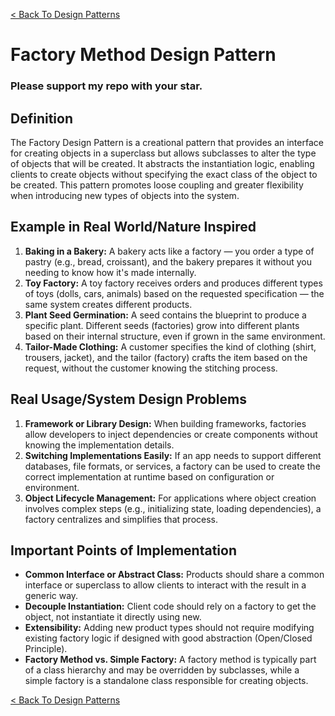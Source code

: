 [< Back To Design Patterns](../../../)

# Factory Method Design Pattern
### Please support my repo with your star.

## Definition
The Factory Design Pattern is a creational pattern that provides an interface for creating objects in a superclass but allows subclasses to alter the type of objects that will be created. It abstracts the instantiation logic, enabling clients to create objects without specifying the exact class of the object to be created. This pattern promotes loose coupling and greater flexibility when introducing new types of objects into the system.

## Example in Real World/Nature Inspired
1. **Baking in a Bakery:** A bakery acts like a factory — you order a type of pastry (e.g., bread, croissant), and the bakery prepares it without you needing to know how it's made internally.
2. **Toy Factory:** A toy factory receives orders and produces different types of toys (dolls, cars, animals) based on the requested specification — the same system creates different products.
3. **Plant Seed Germination:** A seed contains the blueprint to produce a specific plant. Different seeds (factories) grow into different plants based on their internal structure, even if grown in the same environment.
4. **Tailor-Made Clothing:** A customer specifies the kind of clothing (shirt, trousers, jacket), and the tailor (factory) crafts the item based on the request, without the customer knowing the stitching process.

## Real Usage/System Design Problems
1. **Framework or Library Design:** When building frameworks, factories allow developers to inject dependencies or create components without knowing the implementation details.
2. **Switching Implementations Easily:** If an app needs to support different databases, file formats, or services, a factory can be used to create the correct implementation at runtime based on configuration or environment.
3. **Object Lifecycle Management:** For applications where object creation involves complex steps (e.g., initializing state, loading dependencies), a factory centralizes and simplifies that process.

## Important Points of Implementation
- **Common Interface or Abstract Class:** Products should share a common interface or superclass to allow clients to interact with the result in a generic way.
- **Decouple Instantiation:** Client code should rely on a factory to get the object, not instantiate it directly using new.
- **Extensibility:** Adding new product types should not require modifying existing factory logic if designed with good abstraction (Open/Closed Principle).
- **Factory Method vs. Simple Factory:** A factory method is typically part of a class hierarchy and may be overridden by subclasses, while a simple factory is a standalone class responsible for creating objects.

[< Back To Design Patterns](../../../)
